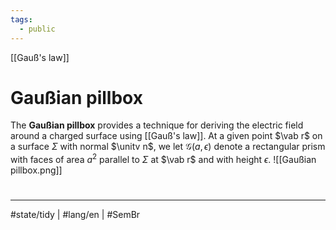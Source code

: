 ```yaml
---
tags:
  - public
---
```

[[Gauß's law]]
# Gaußian pillbox

The **Gaußian pillbox** provides a technique for deriving the electric field around a charged surface using [[Gauß's law]].
At a given point $\vab r$ on a surface $\Sigma$ with normal $\unitv n$,
we let $\mathcal{G}(a,\epsilon)$ denote a rectangular prism with faces of area $a^2$ parallel to $\Sigma$ at $\vab r$
and with height $\epsilon$.
![[Gaußian pillbox.png]]

#
---
#state/tidy | #lang/en | #SemBr
